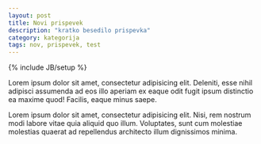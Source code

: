 ```yaml
---
layout: post
title: Novi prispevek
description: "kratko besedilo prispevka"
category: kategorija
tags: nov, prispevek, test
---
```

{% include JB/setup %}

Lorem ipsum dolor sit amet, consectetur adipisicing elit. Deleniti, esse nihil adipisci assumenda ad eos illo aperiam ex eaque odit fugit ipsum distinctio ea maxime quod! Facilis, eaque minus saepe.

Lorem ipsum dolor sit amet, consectetur adipisicing elit. Nisi, rem nostrum modi labore vitae quia aliquid quo illum. Voluptates, sunt cum molestiae molestias quaerat ad repellendus architecto illum dignissimos minima.